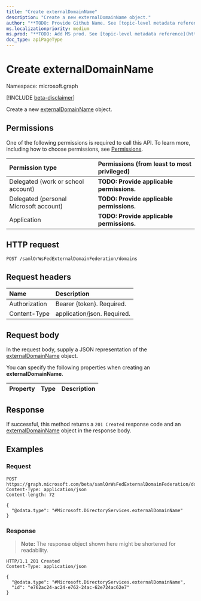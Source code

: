```yaml
---
title: "Create externalDomainName"
description: "Create a new externalDomainName object."
author: "**TODO: Provide Github Name. See [topic-level metadata reference](https://msgo.azurewebsites.net/add/document/guidelines/metadata.html#topic-level-metadata)**"
ms.localizationpriority: medium
ms.prod: "**TODO: Add MS prod. See [topic-level metadata reference](https://msgo.azurewebsites.net/add/document/guidelines/metadata.html#topic-level-metadata)**"
doc_type: apiPageType
---
```


# Create externalDomainName
Namespace: microsoft.graph

[!INCLUDE [beta-disclaimer](../../includes/beta-disclaimer.md)]

Create a new [externalDomainName](../resources/externaldomainname.md) object.

## Permissions
One of the following permissions is required to call this API. To learn more, including how to choose permissions, see [Permissions](/graph/permissions-reference).

|Permission type|Permissions (from least to most privileged)|
|:---|:---|
|Delegated (work or school account)|**TODO: Provide applicable permissions.**|
|Delegated (personal Microsoft account)|**TODO: Provide applicable permissions.**|
|Application|**TODO: Provide applicable permissions.**|

## HTTP request

<!-- {
  "blockType": "ignored"
}
-->
``` http
POST /samlOrWsFedExternalDomainFederation/domains
```

## Request headers
|Name|Description|
|:---|:---|
|Authorization|Bearer {token}. Required.|
|Content-Type|application/json. Required.|

## Request body
In the request body, supply a JSON representation of the [externalDomainName](../resources/externaldomainname.md) object.

You can specify the following properties when creating an **externalDomainName**.

|Property|Type|Description|
|:---|:---|:---|



## Response

If successful, this method returns a `201 Created` response code and an [externalDomainName](../resources/externaldomainname.md) object in the response body.

## Examples

### Request
<!-- {
  "blockType": "request",
  "name": "create_externaldomainname_from_"
}
-->
``` http
POST https://graph.microsoft.com/beta/samlOrWsFedExternalDomainFederation/domains
Content-Type: application/json
Content-length: 72

{
  "@odata.type": "#Microsoft.DirectoryServices.externalDomainName"
}
```


### Response
>**Note:** The response object shown here might be shortened for readability.
<!-- {
  "blockType": "response",
  "truncated": true,
  "@odata.type": "Microsoft.DirectoryServices.externalDomainName"
}
-->
``` http
HTTP/1.1 201 Created
Content-Type: application/json

{
  "@odata.type": "#Microsoft.DirectoryServices.externalDomainName",
  "id": "e762ac24-ac24-e762-24ac-62e724ac62e7"
}
```

